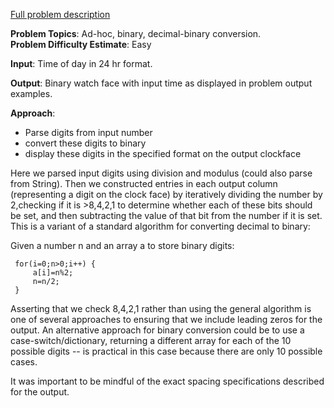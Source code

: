 [Full problem description](https://mausa21.kattis.com/problems/ultimatebinarywatch)

**Problem Topics**: Ad-hoc, binary, decimal-binary conversion.  
**Problem Difficulty Estimate**: Easy

**Input**: Time of day in 24 hr format.

**Output**: Binary watch face with input time as displayed in problem output examples.

**Approach**: 

  - Parse digits from input number
  - convert these digits to binary
  - display these digits in the specified format on the output clockface
 
Here we parsed input digits using division and modulus (could also parse from String).  Then we constructed entries in each output column (representing a digit 
on the clock face) by iteratively dividing the number by 2,checking if it is >8,4,2,1 to determine whether each of these bits should be set, and then subtracting
the value of that bit from the number if it is set.  This is a variant of a standard algorithm for converting decimal to binary:
 
 Given a number n and an array a to store binary digits:
 
     for(i=0;n>0;i++) {    
         a[i]=n%2;    
         n=n/2;    
     }  
 
 Asserting that we check 8,4,2,1 rather than using the general algorithm is one of several approaches to ensuring that we include leading zeros for the output.
 An alternative approach for binary conversion could be to use a case-switch/dictionary, returning a different array for each of the 10 possible digits -- is practical in this case because there are only 10 possible cases.
 
 It was important to be mindful of the exact spacing specifications described for the output. 
